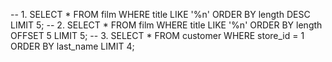 -- 1. SELECT * FROM film WHERE title LIKE '%n' ORDER BY length DESC LIMIT 5;
-- 2. SELECT * FROM film WHERE title LIKE '%n' ORDER BY length OFFSET 5 LIMIT 5;
-- 3. SELECT * FROM customer WHERE store_id = 1 ORDER BY last_name LIMIT 4;